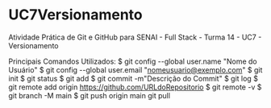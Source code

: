 # UC7Versionamento
Atividade Prática de Git e GitHub para SENAI - Full Stack - Turma 14 - UC7 - Versionamento

Principais Comandos Utilizados:
$ git config --global user.name "Nome do Usuário"
$ git config --global user.email "nomeusuario@exemplo.com"
$ git init
$ git status
$ git add
$ git commit -m"Descrição do Commit"
$ git log
$ git remote add origin https://github.com/URLdoRepositorio
$ git remote -v
$ git branch -M main
$ git push origin main
git pull
